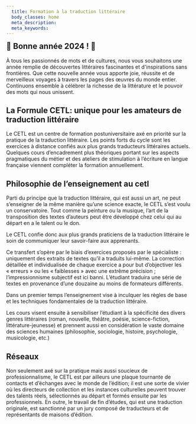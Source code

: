 ```yaml
---
  title: Formation à la traduction littéraire
  body_classes: home
  meta_description:
  meta_keywords:
---
```


<div class="alert wishes">

<h2 style="margin-top: 0;">🌟 Bonne année 2024 ! 🌟</h2>

À tous les passionnés de mots et de cultures, nous vous souhaitons une année remplie de découvertes littéraires fascinantes et d'inspirations sans frontières. Que cette nouvelle année vous apporte joie, réussite et de merveilleux voyages à travers les pages des œuvres du monde entier. Continuons ensemble à célébrer la richesse de la littérature et le pouvoir des mots qui nous unissent.

</div>

## La Formule CETL: unique pour les amateurs de traduction littéraire

Le CETL est un centre de formation postuniversitaire axé en priorité sur la pratique de la traduction littéraire. Les points forts du cycle sont les exercices à distance confiés aux plus grands traducteurs littéraires actuels. Quelques cours d’encadrement plus théoriques portant sur les aspects pragmatiques du métier et des ateliers de stimulation à l’écriture en langue française viennent compléter la formation annuellement.

## Philosophie de l’enseignement au cetl

Parti du principe que la traduction littéraire, qui est aussi un art, ne peut s’enseigner de la même manière qu’une science exacte, le CETL s’est voulu un conservatoire. Tout comme la peinture ou la musique, l’art de la transposition des textes d’auteurs peut être développé chez celui qui au départ en a le talent ou le don.

Le CETL confie donc aux plus grands praticiens de la traduction littéraire le soin de communiquer leur savoir-faire aux apprenants.

Ce transfert s’opère par le biais d’exercices proposés par le spécialiste&nbsp;: uniquement des extraits de textes qu’il a traduits lui-même. La correction détaillée et individualisée de chaque exercice a pour but d’objectiver les «&nbsp;erreurs&nbsp;» ou les «&nbsp;faiblesses&nbsp;» avec une extrême précision ; l’impressionnisme subjectif est ici banni. L’étudiant traduira une série de textes en provenance d’une douzaine au moins de formateurs différents.

Dans un premier temps l’enseignement vise à inculquer les règles de base et les techniques fondamentales de la traduction littéraire.

Les cours visent ensuite à sensibiliser l’étudiant à la spécificité des divers genres littéraires (roman, nouvelle, théâtre, poésie, science-fiction, littérature-jeunesse) et prennent aussi en considération le vaste domaine des sciences humaines (philosophie, sociologie, histoire, psychologie, musicologie, etc.)

## Réseaux

Non seulement axé sur la pratique mais aussi soucieux de professionnalisme, le CETL est par ailleurs une plaque tournante de contacts et d’échanges avec le monde de l’édition; il est une sorte de vivier où les directeurs de collection et les instances culturelles peuvent trouver des talents réels, sélectionnés au départ et formés ensuite par les professionnels. En outre, le travail de fin d’études, qui est une traduction originale, est sanctionné par un jury composé de traducteurs et de représentants de maisons d’édition.
